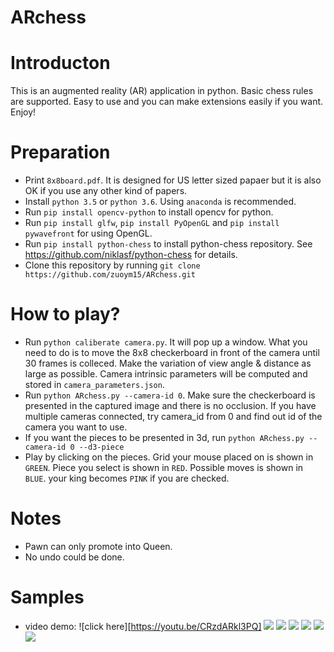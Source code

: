 # ARchess


# Introducton
This is an augmented reality (AR) application in python. Basic chess rules are supported. Easy to use and you can make extensions easily if you want. Enjoy!

# Preparation
- Print `8x8board.pdf`. It is designed for US letter sized papaer but it is also OK if you use any other kind of papers.
- Install `python 3.5` or `python 3.6`. Using `anaconda` is recommended.
- Run `pip install opencv-python` to install opencv for python.
- Run `pip install glfw`, `pip install PyOpenGL` and `pip install pywavefront` for using OpenGL.
- Run `pip install python-chess` to install python-chess repository. See https://github.com/niklasf/python-chess for details.
- Clone this repository by running `git clone https://github.com/zuoym15/ARchess.git`

# How to play?
- Run `python caliberate camera.py`. It will pop up a window. What you need to do is to move the 8x8 checkerboard in front of the camera until 30 frames is colleced. Make the variation of view angle & distance as large as possible. Camera intrinsic parameters will be computed and stored in `camera_parameters.json`.
- Run `python ARchess.py --camera-id 0`. Make sure the checkerboard is presented in the captured image and there is no occlusion. If you have multiple cameras connected, try camera_id from 0 and find out id of the camera you want to use.
- If you want the pieces to be presented in 3d, run `python ARchess.py --camera-id 0 --d3-piece`
- Play by clicking on the pieces. Grid your mouse placed on is shown in `GREEN`. Piece you select is shown in `RED`. Possible moves is shown in `BLUE`. your king becomes `PINK` if you are checked.

# Notes
- Pawn can only promote into Queen. 
- No undo could be done.

# Samples
- video demo: ![click here][https://youtu.be/CRzdARkl3PQ]
![][sample1]
![][sample2]
![][sample3]
![][sample_3d_1]
![][sample_3d_2]
![][sample_3d_3]

[sample1]:https://github.com/zuoym15/ARchess/blob/master/samples/sample1.png
[sample2]:https://github.com/zuoym15/ARchess/blob/master/samples/sample2.png
[sample3]:https://github.com/zuoym15/ARchess/blob/master/samples/sample3.png
[sample_3d_1]:https://github.com/zuoym15/ARchess/blob/master/samples/sample_3d_1.png
[sample_3d_2]:https://github.com/zuoym15/ARchess/blob/master/samples/sample_3d_2.png
[sample_3d_3]:https://github.com/zuoym15/ARchess/blob/master/samples/sample_3d_3.png

